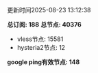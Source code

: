 更新时间2025-08-23 13:12:38

**总订阅: 188**
**总节点: 40376**
- vless节点: 15581
- hysteria2节点: 12

**google ping有效节点: 148**
